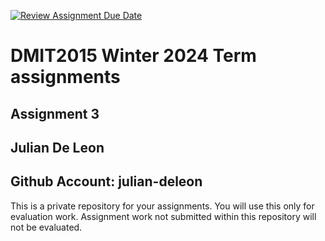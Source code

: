 [![Review Assignment Due Date](https://classroom.github.com/assets/deadline-readme-button-24ddc0f5d75046c5622901739e7c5dd533143b0c8e959d652212380cedb1ea36.svg)](https://classroom.github.com/a/Sydjy3Hv)
# DMIT2015 Winter 2024 Term assignments

## Assignment 3

## Julian De Leon

## Github Account: julian-deleon

This is a private repository for your assignments. 
You will use this only for evaluation work. 
Assignment work not submitted within this repository will not be evaluated.
